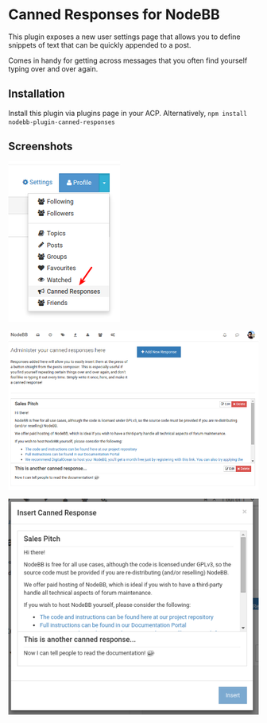 # Canned Responses for NodeBB

This plugin exposes a new user settings page that allows you to define snippets of text that can be quickly appended to a post.

Comes in handy for getting across messages that you often find yourself typing over and over again.

## Installation

Install this plugin via plugins page in your ACP. Alternatively, `npm install nodebb-plugin-canned-responses`

## Screenshots

![Context Menu in Account Pages](./screenshots/context_menu.png)

![Administering canned responses in account page](./screenshots/settings.png)

![Inserting a canned response into a new reply](./screenshots/composer.png)
